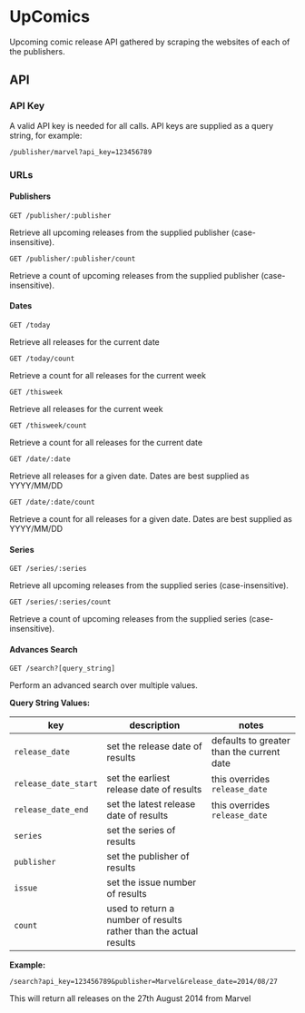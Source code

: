 # UpComics

Upcoming comic release API gathered by scraping the websites of each of the publishers.

## API

### API Key

A valid API key is needed for all calls. API keys are supplied as a query string, for example:

```
/publisher/marvel?api_key=123456789
```

### URLs

#### Publishers
```
GET /publisher/:publisher
``` 
Retrieve all upcoming releases from the supplied publisher (case-insensitive).

```
GET /publisher/:publisher/count
``` 
Retrieve a count of upcoming releases from the supplied publisher (case-insensitive).

#### Dates
```
GET /today
``` 
Retrieve all releases for the current date

```
GET /today/count
``` 
Retrieve a count for all releases for the current week

```
GET /thisweek
``` 
Retrieve all releases for the current week

```
GET /thisweek/count
``` 
Retrieve a count for all releases for the current date

```
GET /date/:date
``` 
Retrieve all releases for a given date. Dates are best supplied as YYYY/MM/DD

```
GET /date/:date/count
``` 
Retrieve a count for all releases for a given date. Dates are best supplied as YYYY/MM/DD

#### Series
```
GET /series/:series
``` 
Retrieve all upcoming releases from the supplied series (case-insensitive).

```
GET /series/:series/count
``` 
Retrieve a count of upcoming releases from the supplied series (case-insensitive).

#### Advances Search
```
GET /search?[query_string]
``` 
Perform an advanced search over multiple values.

**Query String Values:**

key | description | notes
--- | --- | ---
`release_date` | set the release date of results | defaults to greater than the current date
`release_date_start` | set the earliest release date of results | this overrides `release_date`
`release_date_end` | set the latest release date of results | this overrides `release_date`
`series` | set the series of results
`publisher` | set the publisher of results
`issue` | set the issue number of results
`count` | used to return a number of results rather than the actual results

**Example:**

```
/search?api_key=123456789&publisher=Marvel&release_date=2014/08/27
```
This will return all releases on the 27th August 2014 from Marvel
